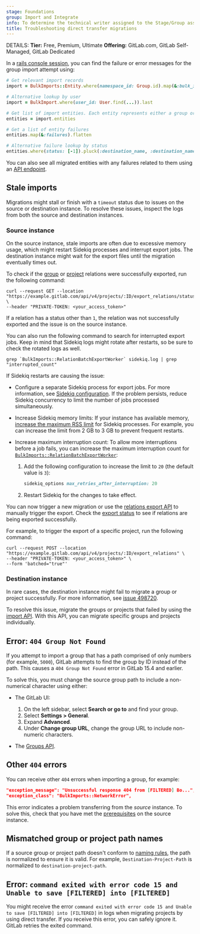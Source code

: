 ```yaml
---
stage: Foundations
group: Import and Integrate
info: To determine the technical writer assigned to the Stage/Group associated with this page, see https://handbook.gitlab.com/handbook/product/ux/technical-writing/#assignments
title: Troubleshooting direct transfer migrations
---
```


DETAILS:
**Tier:** Free, Premium, Ultimate
**Offering:** GitLab.com, GitLab Self-Managed, GitLab Dedicated

In a [rails console session](../../../administration/operations/rails_console.md#starting-a-rails-console-session),
you can find the failure or error messages for the group import attempt using:

```ruby
# Get relevant import records
import = BulkImports::Entity.where(namespace_id: Group.id).map(&:bulk_import).last

# Alternative lookup by user
import = BulkImport.where(user_id: User.find(...)).last

# Get list of import entities. Each entity represents either a group or a project
entities = import.entities

# Get a list of entity failures
entities.map(&:failures).flatten

# Alternative failure lookup by status
entities.where(status: [-1]).pluck(:destination_name, :destination_namespace, :status)
```

You can also see all migrated entities with any failures related to them using an
[API endpoint](../../../api/bulk_imports.md#list-all-group-or-project-migrations-entities).

## Stale imports

Migrations might stall or finish with a `timeout` status due to issues on the source or destination instance.
To resolve these issues, inspect the logs from both the source and destination instances.

### Source instance

On the source instance, stale imports are often due to excessive memory usage,
which might restart Sidekiq processes and interrupt export jobs.
The destination instance might wait for the export files until the migration eventually times out.

To check if the [group](../../../api/group_relations_export.md#export-status) or [project](../../../api/project_relations_export.md#export-status) relations were successfully exported,
run the following command:

```shell
curl --request GET --location "https://example.gitlab.com/api/v4/projects/:ID/export_relations/status" \
--header "PRIVATE-TOKEN: <your_access_token>"
```

If a relation has a status other than `1`, the relation was not successfully exported
and the issue is on the source instance.

You can also run the following command to search for interrupted export jobs.
Keep in mind that Sidekiq logs might rotate after restarts, so be sure to
check the rotated logs as well.

```shell
grep `BulkImports::RelationBatchExportWorker` sidekiq.log | grep "interrupted_count"
```

If Sidekiq restarts are causing the issue:

- Configure a separate Sidekiq process for export jobs.
  For more information, see [Sidekiq configuration](../../project/import/index.md#sidekiq-configuration).
  If the problem persists, reduce Sidekiq concurrency to limit the number of jobs processed simultaneously.
- Increase Sidekiq memory limits:
  If your instance has available memory, [increase the maximum RSS limit](../../../administration/sidekiq/sidekiq_memory_killer.md#configuring-the-limits) for Sidekiq processes.
  For example, you can increase the limit from 2 GB to 3 GB to prevent frequent restarts.
- Increase maximum interruption count:
  To allow more interruptions before a job fails, you can increase the maximum interruption count for
  [`BulkImports::RelationBatchExportWorker`](https://gitlab.com/gitlab-org/gitlab/-/blob/b8e11d267cdd4a00807984f98a9d8d8cfa51602e/app/workers/bulk_imports/relation_batch_export_worker.rb#L4):

  1. Add the following configuration to increase the limit to `20` (the default value is `3`):

     ```ruby
     sidekiq_options max_retries_after_interruption: 20
     ```

  1. Restart Sidekiq for the changes to take effect.

You can now trigger a new migration or use the
[relations export API](../../../api/project_relations_export.md#schedule-new-export) to manually trigger the export.
Check the [export status](../../../api/project_relations_export.md#export-status) to see if
relations are being exported successfully.

For example, to trigger the export of a specific project, run the following command:

```shell
curl --request POST --location "https://example.gitlab.com/api/v4/projects/:ID/export_relations" \
--header "PRIVATE-TOKEN: <your_access_token>" \
--form 'batched="true"'
```

### Destination instance

In rare cases, the destination instance might fail to migrate a group or project successfully.
For more information, see [issue 498720](https://gitlab.com/gitlab-org/gitlab/-/issues/498720).

To resolve this issue, migrate the groups or projects that failed by using the [import API](../../../api/import.md).
With this API, you can migrate specific groups and projects individually.

## Error: `404 Group Not Found`

If you attempt to import a group that has a path comprised of only numbers (for example, `5000`), GitLab attempts to
find the group by ID instead of the path. This causes a `404 Group Not Found` error in GitLab 15.4 and earlier.

To solve this, you must change the source group path to include a non-numerical character using either:

- The GitLab UI:

  1. On the left sidebar, select **Search or go to** and find your group.
  1. Select **Settings > General**.
  1. Expand **Advanced**.
  1. Under **Change group URL**, change the group URL to include non-numeric characters.

- The [Groups API](../../../api/groups.md#update-group-attributes).

## Other `404` errors

You can receive other `404` errors when importing a group, for example:

```json
"exception_message": "Unsuccessful response 404 from [FILTERED] Bo...",
"exception_class": "BulkImports::NetworkError",
```

This error indicates a problem transferring from the _source_ instance. To solve this, check that you have met the
[prerequisites](direct_transfer_migrations.md#prerequisites) on the source instance.

## Mismatched group or project path names

If a source group or project path doesn't conform to [naming rules](../../reserved_names.md#rules-for-usernames-project-and-group-names-and-slugs), the path is normalized to
ensure it is valid. For example, `Destination-Project-Path` is normalized to `destination-project-path`.

## Error: `command exited with error code 15 and Unable to save [FILTERED] into [FILTERED]`

You might receive the error `command exited with error code 15 and Unable to save [FILTERED] into [FILTERED]` in logs
when migrating projects by using direct transfer. If you receive this error, you can safely ignore it. GitLab retries
the exited command.
